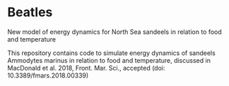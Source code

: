 # Beatles
New model of energy dynamics for North Sea sandeels in relation to food and temperature

This repository contains code to simulate energy dynamics of sandeels Ammodytes marinus in relation to food and temperature,
 discussed in MacDonald et al. 2018, Front. Mar. Sci., accepted (doi: 10.3389/fmars.2018.00339)
